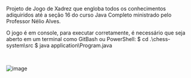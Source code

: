 Projeto de Jogo de Xadrez que engloba todos os conhecimentos adiquiridos até a seção 16 do curso Java Completo ministrado pelo Professor Nélio Alves.

O jogo é em console, para executar corretamente, é necessário que seja aberto em um terminal como GitBash ou PowerShell:
$ cd .\chess-system\src
$ java application\Program.java

</br>

![image](https://user-images.githubusercontent.com/101358552/209024661-7e562f2b-1462-4f02-80a3-f8bcd33a8d45.png)
